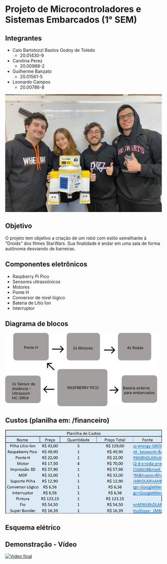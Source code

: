 # Projeto de Microcontroladores e Sistemas Embarcados (1° SEM)

## Integrantes

- Caio Bartolozzi Bastos Godoy de Toledo
  - 20.01430-9 
- Carolina Perez
  -  20.00968-2
- Guilherme Banzato
  - 20.01561-5
- Leonardo Campos
  - 20.00786-8

![equipe](https://raw.githubusercontent.com/caiogtoledo/EEN251/main/equipe.jpeg)

## Objetivo
O projeto tem objetivo a criação de um robô com estilo semelhante à "Droids" dos filmes StarWars. Sua finalidade é andar em uma sala de forma autônoma desviando de barreiras.
## Componentes eletrônicos
- Raspberry Pi Pico
- Sensores ultrassônicos
- Motores 
- Ponte H
- Conversor de nível lógico
- Bateria de Lítio Íon
- Interruptor

## Diagrama de blocos
![blocos](https://raw.githubusercontent.com/caiogtoledo/EEN251/main/documenta%C3%A7%C3%A3o%20planejamento/diagrama-blocos.png)

## Custos (planilha em: /financeiro)
![custos](https://github.com/caiogtoledo/EEN251/blob/main/financeiro/custos-c2-lb.png?raw=true)

## Esquema elétrico

## Demonstração - Vídeo
[![Video final](https://img.youtube.com/vi/xPsk_as8woc/0.jpg)](https://www.youtube.com/watch?v=xPsk_as8woc "Video final")
